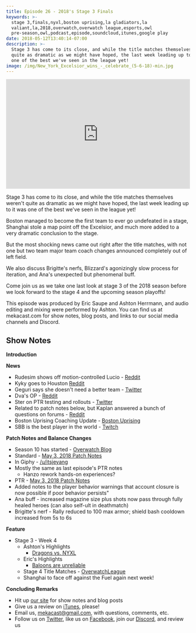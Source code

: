 ```yaml
---
title: Episode 26 - 2018's Stage 3 Finals
keywords: >-
  stage 3,finals,nyxl,boston uprising,la gladiators,la
  valiant,la,2018,overwatch,overwatch league,esports,owl
  pre-season,owl,podcast,episode,soundcloud,itunes,google play
date: 2018-05-12T13:40:14-07:00
description: >-
  Stage 3 has come to its close, and while the title matches themselves weren't
  quite as dramatic as we might have hoped, the last week leading up to it was
  one of the best we've seen in the league yet!
image: /img/New_York_Excelsior_wins_-_celebrate_(5-6-18)-min.jpg
---
```

<iframe width="100%" height="300" scrolling="no" frameborder="no" allow="autoplay" src="https://w.soundcloud.com/player/?url=https%3A//api.soundcloud.com/tracks/443120184&color=%238992b9&auto_play=false&hide_related=false&show_comments=true&show_user=true&show_reposts=false&show_teaser=true&visual=true"></iframe>

Stage 3 has come to its close, and while the title matches themselves weren't quite as dramatic as we might have hoped, the last week leading up to it was one of the best we've seen in the league yet!

Boston managed to become the first team to ever go undefeated in a stage, Shanghai stole a map point off the Excelsior, and much more added to a very dramatic conclusion to the stage.

But the most shocking news came out right after the title matches, with not one but two team major team coach changes announced completely out of left field.

We also discuss Brigitte's nerfs, Blizzard's agonizingly slow process for iteration, and Ana's unexpected but phenomenal buff.

Come join us as we take one last look at stage 3 of the 2018 season before we look forward to the stage 4 and the upcoming season playoffs!

This episode was produced by Eric Saupe and Ashton Herrmann, and audio editing and mixing were performed by Ashton. You can find us at mekacast.com for show notes, blog posts, and links to our social media channels and Discord.

## Show Notes

**Introduction**

**News**

 * Rudesim shows off motion-controlled Lucio - [Reddit](https://www.reddit.com/r/Overwatch/comments/8fszip/playing_lucio_with_a_motioncontrolled_airzooka/)
 * Kyky goes to Houston [Reddit](https://www.reddit.com/r/Competitiveoverwatch/comments/8gem95/its_official_kyky_to_houston/)
 * Geguri says she doesn't need a better team - [Twitter](https://twitter.com/kyleenim/status/990816339601297408?s=21)
 * Dva's OP - [Reddit](https://gfycat.com/BothDescriptiveGraysquirrel)
 * Ster on PTR testing and rollouts - [Twitter](https://twitter.com/SterLovesFood/status/992149907422269442)
 * Related to patch notes below, but Kaplan answered a bunch of questions on forums - [Reddit](https://www.reddit.com/r/Competitiveoverwatch/comments/8grgpn/kaplan_on_brigitte_and_possible_ana_changes/)
 * Boston Uprising Coaching Update - [Boston Uprising](https://uprising.overwatchleague.com/en-us/news/boston-uprising-coaching-update)
 * SBB is the best player in the world - [Twitch](https://clips.twitch.tv/GracefulSingleCheeseCclamChamp)
 

**Patch Notes and Balance Changes**

 * Season 10 has started - [Overwatch Blog](https://playoverwatch.com/en-us/blog/21707376)
 * Standard - [May 3, 2018 Patch Notes](https://playoverwatch.com/en-gb/game/patch-notes/pc/#patch-46137)
  * In Giphy - [/u/itsjeyang](https://gfycat.com/FlashyAchingDuiker)
  * Mostly the same as last episode's PTR notes
    * Hanzo rework hands-on experiences?
 * PTR - [May 3, 2018 Patch Notes](https://us.forums.blizzard.com/en/overwatch/t/overwatch-ptr-patch-notes-may-3-2018/88782)
  * Added notes to the player behavior warnings that account closure is now possible if poor behavior persists"
  * Ana buff - increased magazine size plus shots now pass through fully healed heroes (can also self-ult in deathmatch)
  * Brigitte's nerf - Rally reduced to 100 max armor; shield bash cooldown increased from 5s to 6s
 

**Feature**

 * Stage 3 - Week 4
   * Ashton's Highlights
     * [Dragons vs. NYXL](https://overwatchleague.com/en-us/match/10595)
   * Eric's Highlights
     * [Baloons are unreliable](https://www.instagram.com/p/BiVbi2YnS1F/)
   * Stage 4 Title Matches - [OverwatchLeague](https://overwatchleague.com/en-us/schedule)
   * Shanghai to face off against the Fuel again next week!

**Concluding Remarks**

 *  Hit up [our site](https://www.mekacast.com) for show notes and blog posts
 *  Give us a review on [iTunes](https://itunes.apple.com/us/podcast/mekacast-overwatch-esports-podcast/id1304572195?mt=2), please!
 *  Email us, <mekacast@gmail.com>, with questions, comments, etc.
 *  Follow us on [Twitter](https://twitter.com/MEKAcast), like us on [Facebook](https://www.facebook.com/mekacast/), join our [Discord](https://discord.gg/VFG9Cug), and review us
